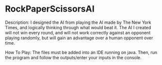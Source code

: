 # RockPaperScissorsAI

Description:
I designed the AI from playing the AI made by The New York Times, and logically thinking through what would beat it. The AI I created will not win every round, and will not work correctly against an opponent playing randomly, but will gain an advantage over a human opponent over time.

How To Play:
The files must be added into an IDE running on java. Then, run the program and follow the outputs/enter your inputs in the console.
